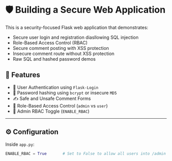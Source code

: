 # 🛡️ Building a Secure Web Application 

This is a security-focused Flask web application that demonstrates:
- Secure user login and registration diasllowing SQL injection
- Role-Based Access Control (RBAC) 
- Secure comment posting with XSS protection
- Insecure comment route without XSS protection
- Raw SQL and hashed password demos

## 🚀 Features

- 🔐 User Authentication using `Flask-Login`
- 🧂 Password hashing using `bcrypt` or insecure `MD5`
- ✍️ Safe and Unsafe Comment Forms 
- 👮 Role-Based Access Control (`admin` vs `user`)
- 🔄 Admin RBAC Toggle (`ENABLE_RBAC`)

---


## ⚙️ Configuration

Inside `app.py`:

```python
ENABLE_RBAC = True       # Set to False to allow all users into /admin page


